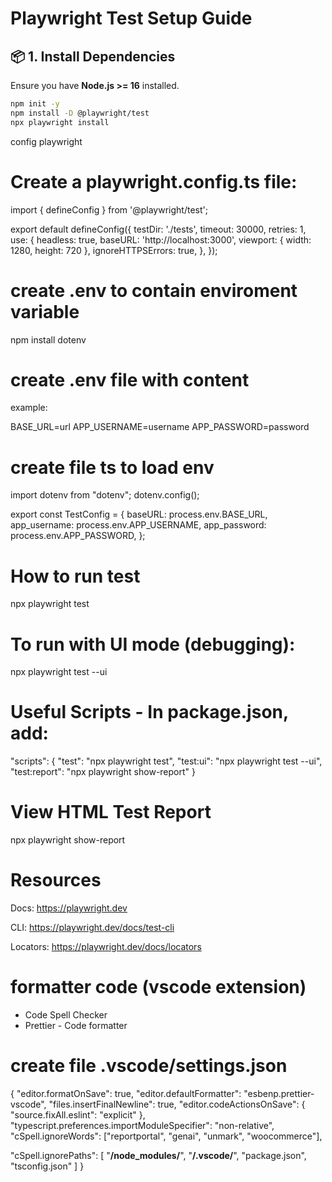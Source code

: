 # Playwright Test Setup Guide

## 📦 1. Install Dependencies

Ensure you have **Node.js >= 16** installed.

```bash
npm init -y
npm install -D @playwright/test
npx playwright install
```

config playwright

# Create a playwright.config.ts file:

import { defineConfig } from '@playwright/test';

export default defineConfig({
testDir: './tests',
timeout: 30000,
retries: 1,
use: {
headless: true,
baseURL: 'http://localhost:3000',
viewport: { width: 1280, height: 720 },
ignoreHTTPSErrors: true,
},
});

# create .env to contain enviroment variable

npm install dotenv

# create .env file with content

example:

BASE_URL=url
APP_USERNAME=username
APP_PASSWORD=password

# create file ts to load env

import dotenv from "dotenv";
dotenv.config();

export const TestConfig = {
baseURL: process.env.BASE_URL,
app_username: process.env.APP_USERNAME,
app_password: process.env.APP_PASSWORD,
};

# How to run test

npx playwright test

# To run with UI mode (debugging):

npx playwright test --ui

# Useful Scripts - In package.json, add:

"scripts": {
"test": "npx playwright test",
"test:ui": "npx playwright test --ui",
"test:report": "npx playwright show-report"
}

# View HTML Test Report

npx playwright show-report

# Resources

Docs: https://playwright.dev

CLI: https://playwright.dev/docs/test-cli

Locators: https://playwright.dev/docs/locators

# formatter code (vscode extension)

- Code Spell Checker
- Prettier - Code formatter

# create file .vscode/settings.json

{
"editor.formatOnSave": true,
"editor.defaultFormatter": "esbenp.prettier-vscode",
"files.insertFinalNewline": true,
"editor.codeActionsOnSave": {
"source.fixAll.eslint": "explicit"
},
"typescript.preferences.importModuleSpecifier": "non-relative",
"cSpell.ignoreWords": ["reportportal", "genai", "unmark", "woocommerce"],

"cSpell.ignorePaths": [
"**/node_modules/**",
"**/.vscode/**",
"package.json",
"tsconfig.json"
]
}
